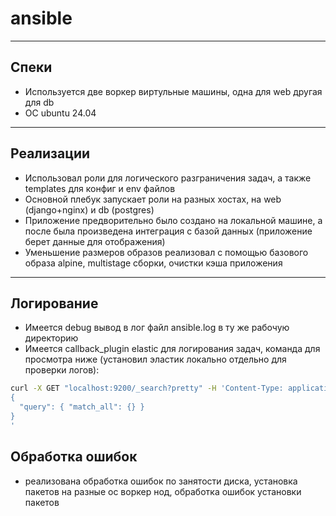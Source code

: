 # ansible
---
## Спеки
- Используется две воркер виртульные машины, одна для web другая для db
- OC ubuntu 24.04  
---
## Реализации  
- Использовал роли для логического разграничения задач, а также templates для конфиг и env файлов
- Основной плебук запускает роли на разных хостах, на web (django+nginx) и db (postgres)
- Приложение предворительно было создано на локальной машине, а после была произведена интеграция с базой данных (приложение берет данные для отображения)
- Уменьшение размеров образов реализовал с помощью базового образа alpine, multistage сборки, очистки кэша приложения
---
## Логирование
- Имеется debug вывод в лог файл ansible.log в ту же рабочую директорию
- Имеется callback_plugin elastic для логирования задач, команда для просмотра ниже (установил эластик локально отдельно для проверки логов):
```bash
curl -X GET "localhost:9200/_search?pretty" -H 'Content-Type: application/json' -d'
{
  "query": { "match_all": {} }
}
'
```
## Обработка ошибок
- реализована обработка ошибок по занятости диска, установка пакетов на разные ос воркер нод, обработка ошибок установки пакетов
